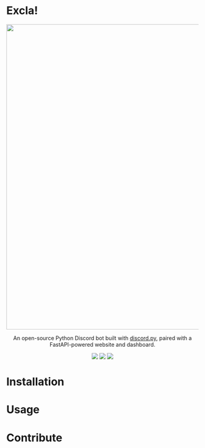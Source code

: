 # Excla!

<div>
  <p align="center">
    <img src="https://enitoxy.com/static/img/excla-banner-transparent.png" width="800"> 
  </p>
  <p align="center">
    An open-source Python Discord bot built with <a href="https://github.com/Rapptz/discord.py">discord.py</a>, paired with a FastAPI-powered website and dashboard.
  </p>
  <p align="center">
    <a href="https://github.com/astral-sh/ruff" style="text-decoration:none">
        <img src="https://img.shields.io/endpoint?url=https://raw.githubusercontent.com/astral-sh/ruff/main/assets/badge/v2.json">
    </a>
    <a href="https://github.com/fastapi/fastapi" style="text-decoration:none">
        <img src="https://img.shields.io/badge/FastAPI-005571?logo=fastapi">
    </a>
    <a href="https://github.com/Enitoxy/Excla2/blob/main/LICENSE" style="text-decoration:none">
        <img src="https://img.shields.io/github/license/Enitoxy/Excla2">
    </a>
  </p>
</div>

# Installation

# Usage

# Contribute

